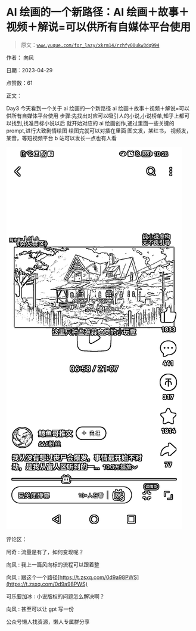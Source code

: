 # AI 绘画的一个新路径：AI 绘画＋故事＋视频＋解说=可以供所有自媒体平台使用

> 原文：[`www.yuque.com/for_lazy/xkrm14/rzhfy00ukw3dq994`](https://www.yuque.com/for_lazy/xkrm14/rzhfy00ukw3dq994)



作者： 向风



日期：2023-04-29



点赞数：61



正文：



Day3 今天看到一个关于 ai 绘画的一个新路径 ai 绘画＋故事＋视频＋解说=可以供所有自媒体平台使用 步骤:先找出对应可以吸引人的小说,小说榜单,知乎上都可以找到,找准目标小说以后 就开始对应的 ai 绘画创作,通过里面一些关键的 prompt,进行大致剧情绘图 绘图完就可以对插在里面 图文发，某红书， 视频发，某音，等短视频平台 b 站可以发长一点也有人看



![](img/2c43428d1066bd8cccac794902643e05.png)



评论区：



阿奇 : 流量是有了，如何变现呢？



向风 : 我上一篇风向标的流程可以跟着整



向风 : 跟这个一个路径[https://t.zsxq.com/0d9a98PWS](https://t.zsxq.com/0d9a98PWS)



可乐要加冰 : 小说版权的问题怎么解决啊？



向风 : 甚至可以让 gpt 写一份



公众号懒人找资源，懒人专属群分享

